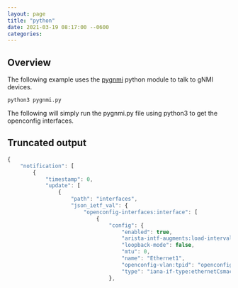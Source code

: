 ```yaml
---
layout: page
title: "python"
date: 2021-03-19 08:17:00 --0600
categories:
---
```


## Overview

The following example uses the [pygnmi](https://pypi.org/project/pygnmi/) python module to talk to gNMI
devices.

```shell
python3 pygnmi.py
```

The following will simply run the pygnmi.py file using python3 to get the
openconfig interfaces.

## Truncated output

```javascript
{
    "notification": [
        {
            "timestamp": 0,
            "update": [
                {
                    "path": "interfaces",
                    "json_ietf_val": {
                        "openconfig-interfaces:interface": [
                            {
                                "config": {
                                    "enabled": true,
                                    "arista-intf-augments:load-interval": 300,
                                    "loopback-mode": false,
                                    "mtu": 0,
                                    "name": "Ethernet1",
                                    "openconfig-vlan:tpid": "openconfig-vlan-types:TPID_0X8100",
                                    "type": "iana-if-type:ethernetCsmacd"
                                },

```
